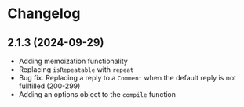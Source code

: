 # Changelog

## 2.1.3 (2024-09-29)

- Adding memoization functionality
- Replacing `isRepeatable` with `repeat`
- Bug fix. Replacing a reply to a `Comment` when the default reply is not fullfilled (200-299)
- Adding an options object to the `compile` function
